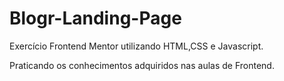 # Blogr-Landing-Page
 Exercício Frontend Mentor utilizando HTML,CSS e Javascript.

 Praticando os conhecimentos adquiridos nas aulas de Frontend.
